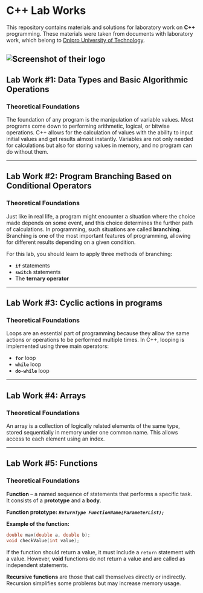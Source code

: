 # C++ Lab Works

This repository contains materials and solutions for laboratory work on **C++** programming.
These materials were taken from documents with laboratory work, which belong to [Dnipro University of Technology](https://nmu.org.ua/).

![Screenshot of their logo](https://www.uni-bamberg.de/fileadmin/_processed_/3/0/csm_Logo_angl_goriz_cvet_08cabe7a30.webp)
---

## Lab Work #1: Data Types and Basic Algorithmic Operations

### Theoretical Foundations

The foundation of any program is the manipulation of variable values. Most programs come down to performing arithmetic, logical, or bitwise operations. C++ allows for the calculation of values with the ability to input initial values and get results almost instantly. Variables are not only needed for calculations but also for storing values in memory, and no program can do without them.

---

## Lab Work #2: Program Branching Based on Conditional Operators

### Theoretical Foundations

Just like in real life, a program might encounter a situation where the choice made depends on some event, and this choice determines the further path of calculations. In programming, such situations are called **branching**. Branching is one of the most important features of programming, allowing for different results depending on a given condition.

For this lab, you should learn to apply three methods of branching:
* **`if`** statements 
* **`switch`** statements 
* The **ternary operator** 

---

## Lab Work #3: Cyclic actions in programs

### Theoretical Foundations

Loops are an essential part of programming because they allow the same actions or operations to be performed multiple times.
In C++, looping is implemented using three main operators:
* **`for`** loop
* **`while`** loop
* **`do-while`** loop

---

## Lab Work #4: Arrays

### Theoretical Foundations

An array is a collection of logically related elements of the same type, stored sequentially in memory under one common name. This allows access to each element using an index.

---

## Lab Work #5: Functions

### Theoretical Foundations

**Function** – a named sequence of statements that performs a specific task.
It consists of a **prototype** and a **body**.

**Function prototype:** ***`ReturnType FunctionName(ParameterList);`***

**Example of the function:**
```cpp
double max(double a, double b);
void checkValue(int value);
```

If the function should return a value, it must include a `return` statement with a value.
However, **void** functions do not return a value and are called as independent statements.

**Recursive functions** are those that call themselves directly or indirectly.
Recursion simplifies some problems but may increase memory usage.
